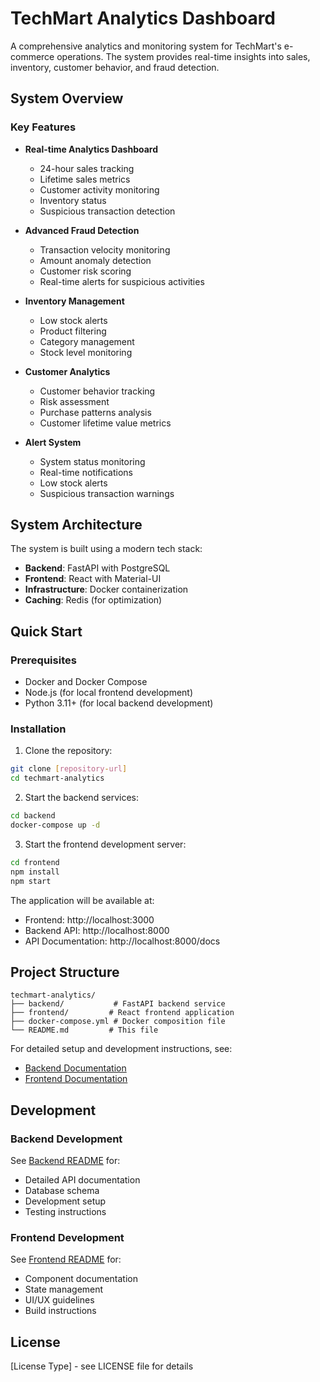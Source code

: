 # TechMart Analytics Dashboard

A comprehensive analytics and monitoring system for TechMart's e-commerce operations. The system provides real-time insights into sales, inventory, customer behavior, and fraud detection.

## System Overview

### Key Features

- **Real-time Analytics Dashboard**
  - 24-hour sales tracking
  - Lifetime sales metrics
  - Customer activity monitoring
  - Inventory status
  - Suspicious transaction detection

- **Advanced Fraud Detection**
  - Transaction velocity monitoring
  - Amount anomaly detection
  - Customer risk scoring
  - Real-time alerts for suspicious activities

- **Inventory Management**
  - Low stock alerts
  - Product filtering
  - Category management
  - Stock level monitoring

- **Customer Analytics**
  - Customer behavior tracking
  - Risk assessment
  - Purchase patterns analysis
  - Customer lifetime value metrics

- **Alert System**
  - System status monitoring
  - Real-time notifications
  - Low stock alerts
  - Suspicious transaction warnings

## System Architecture

The system is built using a modern tech stack:

- **Backend**: FastAPI with PostgreSQL
- **Frontend**: React with Material-UI
- **Infrastructure**: Docker containerization
- **Caching**: Redis (for optimization)

## Quick Start

### Prerequisites

- Docker and Docker Compose
- Node.js (for local frontend development)
- Python 3.11+ (for local backend development)

### Installation

1. Clone the repository:
```bash
git clone [repository-url]
cd techmart-analytics
```

2. Start the backend services:
```bash
cd backend
docker-compose up -d
```

3. Start the frontend development server:
```bash
cd frontend
npm install
npm start
```

The application will be available at:
- Frontend: http://localhost:3000
- Backend API: http://localhost:8000
- API Documentation: http://localhost:8000/docs

## Project Structure

```
techmart-analytics/
├── backend/           # FastAPI backend service
├── frontend/         # React frontend application
├── docker-compose.yml # Docker composition file
└── README.md         # This file
```

For detailed setup and development instructions, see:
- [Backend Documentation](backend/README.md)
- [Frontend Documentation](frontend/README.md)

## Development

### Backend Development
See [Backend README](backend/README.md) for:
- Detailed API documentation
- Database schema
- Development setup
- Testing instructions

### Frontend Development
See [Frontend README](frontend/README.md) for:
- Component documentation
- State management
- UI/UX guidelines
- Build instructions

## License

[License Type] - see LICENSE file for details 